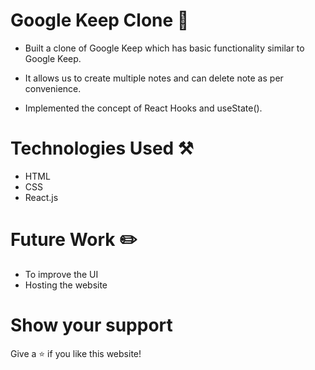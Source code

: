 # Google Keep Clone 📝

* Built a clone of Google Keep which has basic functionality similar to Google Keep.

* It allows us to create multiple notes and can delete note as per convenience.

* Implemented the concept of React Hooks and useState().

# Technologies Used ⚒️
* HTML
* CSS
* React.js

# Future Work ✏️
* To improve the UI
* Hosting the website

# Show your support 

Give a ⭐ if you like this website!
